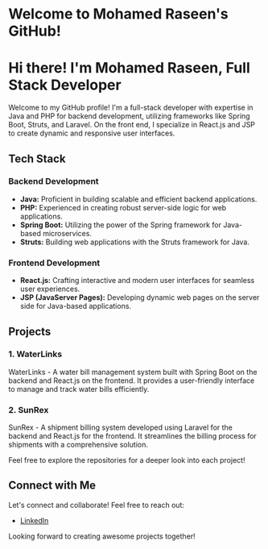 # Welcome to Mohamed Raseen's GitHub!

# Hi there! I'm Mohamed Raseen, Full Stack Developer

Welcome to my GitHub profile! I'm a full-stack developer with expertise in Java and PHP for backend development, utilizing frameworks like Spring Boot, Struts, and Laravel. On the front end, I specialize in React.js and JSP to create dynamic and responsive user interfaces.

## Tech Stack

### Backend Development

- **Java:** Proficient in building scalable and efficient backend applications.
- **PHP:** Experienced in creating robust server-side logic for web applications.
- **Spring Boot:** Utilizing the power of the Spring framework for Java-based microservices.
- **Struts:** Building web applications with the Struts framework for Java.

### Frontend Development

- **React.js:** Crafting interactive and modern user interfaces for seamless user experiences.
- **JSP (JavaServer Pages):** Developing dynamic web pages on the server side for Java-based applications.

## Projects

### 1. WaterLinks

WaterLinks - A water bill management system built with Spring Boot on the backend and React.js on the frontend. It provides a user-friendly interface to manage and track water bills efficiently.

### 2. SunRex

SunRex - A shipment billing system developed using Laravel for the backend and React.js for the frontend. It streamlines the billing process for shipments with a comprehensive solution.

Feel free to explore the repositories for a deeper look into each project!

## Connect with Me

Let's connect and collaborate! Feel free to reach out:

- [LinkedIn](https://www.linkedin.com/in/mohamed-raseen-797619159?utm_source=share&utm_campaign=share_via&utm_content=profile&utm_medium=ios_app)

Looking forward to creating awesome projects together!
